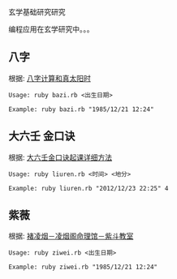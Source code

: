 


玄学基础研究研究

编程应用在玄学研究中。。。	

	

八字
----
根据: [八字计算和真太阳时](http://bjtime.cn/bazi.asp)


	Usage: ruby bazi.rb <出生日期>

	Example: ruby bazi.rb "1985/12/21 12:24"


大六壬 金口诀
----
根据:  [大六壬金口诀起课详细方法](http://www.zhycw.com/art/n863c10.aspx)
	
	Usage: ruby liuren.rb <时间> <地分>

	Example: ruby liuren.rb "2012/12/23 22:25" 4


紫薇
----
根据: [褚凌烟－凌烟阁命理馆－紫斗教室](http://v.youku.com/v_show/id_XMjcwOTA2NDI0.html)
	
	Usage: ruby ziwei.rb <出生日期>

	Example: ruby ziwei.rb "1985/12/21 12:24"
	





